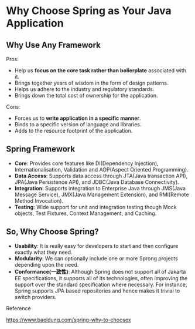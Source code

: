 # Why Choose Spring as Your Java Application

## Why Use Any Framework

Pros:
* Help us **focus on the core task rather than bolierplate** associated with it.
* Brings together years of wisdom in the form of design patterns.
* Helps us adhere to the industry and regulatory standards.
* Brings down the total cost of ownership for the application.

Cons:
* Forces us to **write application in a specific manner**.
* Binds to a specific version of language and libraries.
* Adds to the resource footprint of the application.

## Spring Framework

* **Core**: Provides core features like DI(Dependency Injection), Internationalisation, Validation and AOP(Aspect Oriented Programming).
* **Data Access**: Supports data access through JTA(Java transaction API), JPA(Java Persistence API), and JDBC(Java Database Connectivity).
* **Integration**: Supports integration to Enterprise Java through JMS(Java Message Service), JMX(Java Management Extension), and RMI(Remote Method Invocation).
* **Testing**: Wide support for unit and integration testing though Mock objects, Test Fixtures, Context Management, and Caching.

## So, Why Choose Spring?

* **Usability**: It is really easy for developers to start and then configure exactly what they need.
* **Modularity**: We can optionally include one or more Sprong projects depending upon the need.
* **Conformance(一致性)**: Although Spring does not support all of Jakarta EE specifications, it supports all of its technologies, often improving the support over the standard specification where necessary. For instance, Spring supports JPA based repositories and hence makes it trivial to switch providers.

Reference

https://www.baeldung.com/spring-why-to-choosex


